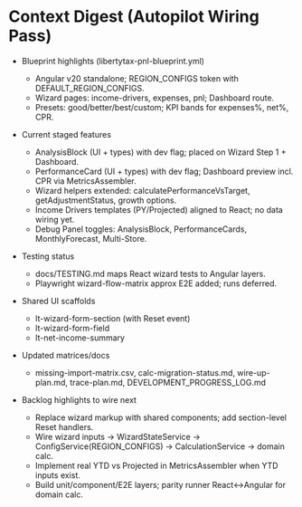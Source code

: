 # Context Digest (Autopilot Wiring Pass)

- Blueprint highlights (libertytax-pnl-blueprint.yml)
  - Angular v20 standalone; REGION_CONFIGS token with DEFAULT_REGION_CONFIGS.
  - Wizard pages: income-drivers, expenses, pnl; Dashboard route.
  - Presets: good/better/best/custom; KPI bands for expenses%, net%, CPR.

- Current staged features
  - AnalysisBlock (UI + types) with dev flag; placed on Wizard Step 1 + Dashboard.
  - PerformanceCard (UI + types) with dev flag; Dashboard preview incl. CPR via MetricsAssembler.
  - Wizard helpers extended: calculatePerformanceVsTarget, getAdjustmentStatus, growth options.
  - Income Drivers templates (PY/Projected) aligned to React; no data wiring yet.
  - Debug Panel toggles: AnalysisBlock, PerformanceCards, MonthlyForecast, Multi-Store.

- Testing status
  - docs/TESTING.md maps React wizard tests to Angular layers.
  - Playwright wizard-flow-matrix approx E2E added; runs deferred.

- Shared UI scaffolds
  - lt-wizard-form-section (with Reset event)
  - lt-wizard-form-field
  - lt-net-income-summary

- Updated matrices/docs
  - missing-import-matrix.csv, calc-migration-status.md, wire-up-plan.md, trace-plan.md, DEVELOPMENT_PROGRESS_LOG.md

- Backlog highlights to wire next
  - Replace wizard markup with shared components; add section-level Reset handlers.
  - Wire wizard inputs → WizardStateService → ConfigService(REGION_CONFIGS) → CalculationService → domain calc.
  - Implement real YTD vs Projected in MetricsAssembler when YTD inputs exist.
  - Build unit/component/E2E layers; parity runner React↔Angular for domain calc.
